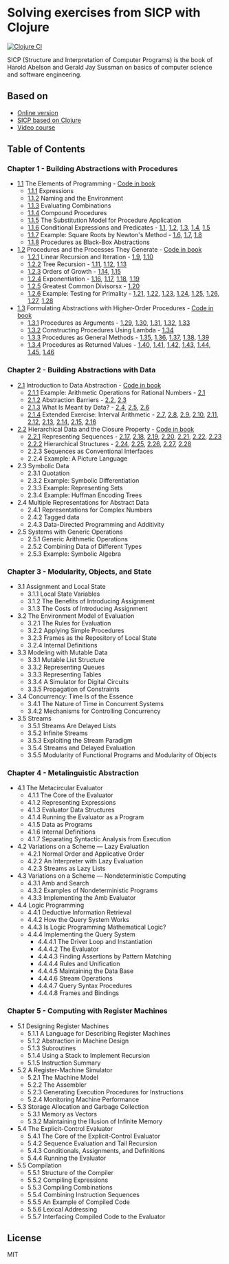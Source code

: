 # Solving exercises from SICP with Clojure

[![Clojure CI](https://github.com/SmetDenis/Clojure-Sicp/actions/workflows/main.yml/badge.svg?branch=main)](https://github.com/SmetDenis/Clojure-Sicp/actions/workflows/main.yml)

SICP (Structure and Interpretation of Computer Programs) is the book of Harold Abelson and Gerald
Jay Sussman on basics of computer science and software engineering.

## Based on

* [Online version](https://sarabander.github.io/sicp/)
* [SICP based on Clojure](https://www.sicpdistilled.com/)
* [Video course](https://ocw.mit.edu/courses/6-001-structure-and-interpretation-of-computer-programs-spring-2005/)

## Table of Contents

### Chapter 1 - Building Abstractions with Procedures

* [1.1](https://sarabander.github.io/sicp/html/Chapter-1.xhtml#Chapter-1) The Elements of Programming - [Code in book](src/sicp/chapter_1/part_1/book_1_1.clj)
  * [1.1.1](https://sarabander.github.io/sicp/html/1_002e1.xhtml#g_t1_002e1_002e1) Expressions
  * [1.1.2](https://sarabander.github.io/sicp/html/1_002e1.xhtml#g_t1_002e1_002e2) Naming and the Environment
  * [1.1.3](https://sarabander.github.io/sicp/html/1_002e1.xhtml#g_t1_002e1_002e3) Evaluating Combinations
  * [1.1.4](https://sarabander.github.io/sicp/html/1_002e1.xhtml#g_t1_002e1_002e4) Compound Procedures
  * [1.1.5](https://sarabander.github.io/sicp/html/1_002e1.xhtml#g_t1_002e1_002e5) The Substitution Model for Procedure Application
  * [1.1.6](https://sarabander.github.io/sicp/html/1_002e1.xhtml#g_t1_002e1_002e6) Conditional Expressions and Predicates - [1.1](src/sicp/chapter_1/part_1/ex_1_01.clj), [1.2](src/sicp/chapter_1/part_1/ex_1_02.clj), [1.3](src/sicp/chapter_1/part_1/ex_1_03.clj), [1.4](src/sicp/chapter_1/part_1/ex_1_04.clj), [1.5](src/sicp/chapter_1/part_1/ex_1_05.clj)
  * [1.1.7](https://sarabander.github.io/sicp/html/1_002e1.xhtml#g_t1_002e1_002e7) Example: Square Roots by Newton's Method - [1.6](src/sicp/chapter_1/part_1/ex_1_06.clj), [1.7](src/sicp/chapter_1/part_1/ex_1_07.clj), [1.8](src/sicp/chapter_1/part_1/ex_1_08.clj)
  * [1.1.8](https://sarabander.github.io/sicp/html/1_002e1.xhtml#g_t1_002e1_002e8) Procedures as Black-Box Abstractions
* [1.2](https://sarabander.github.io/sicp/html/1_002e2.xhtml#g_t1_002e2) Procedures and the Processes They Generate - [Code in book](src/sicp/chapter_1/part_2/book_1_2.clj)
  * [1.2.1](https://sarabander.github.io/sicp/html/1_002e2.xhtml#g_t1_002e2_002e1) Linear Recursion and Iteration - [1.9](src/sicp/chapter_1/part_2/ex_1_09.clj), [1.10](src/sicp/chapter_1/part_2/ex_1_10.clj)
  * [1.2.2](https://sarabander.github.io/sicp/html/1_002e2.xhtml#g_t1_002e2_002e2) Tree Recursion - [1.11](src/sicp/chapter_1/part_2/ex_1_11.clj), [1.12](src/sicp/chapter_1/part_2/ex_1_12.clj), [1.13](src/sicp/chapter_1/part_2/ex_1_13.clj)
  * [1.2.3](https://sarabander.github.io/sicp/html/1_002e2.xhtml#g_t1_002e2_002e3) Orders of Growth - [1.14](src/sicp/chapter_1/part_2/ex_1_14.clj), [1.15](src/sicp/chapter_1/part_2/ex_1_15.clj)
  * [1.2.4](https://sarabander.github.io/sicp/html/1_002e2.xhtml#g_t1_002e2_002e4) Exponentiation - [1.16](src/sicp/chapter_1/part_2/ex_1_16.clj), [1.17](src/sicp/chapter_1/part_2/ex_1_17.clj), [1.18](src/sicp/chapter_1/part_2/ex_1_18.clj), [1.19](src/sicp/chapter_1/part_2/ex_1_19.clj)
  * [1.2.5](https://sarabander.github.io/sicp/html/1_002e2.xhtml#g_t1_002e2_002e5) Greatest Common Divisorsx - [1.20](src/sicp/chapter_1/part_2/ex_1_20.clj)
  * [1.2.6](https://sarabander.github.io/sicp/html/1_002e2.xhtml#g_t1_002e2_002e6) Example: Testing for Primality - [1.21](src/sicp/chapter_1/part_2/ex_1_21.clj), [1.22](src/sicp/chapter_1/part_2/ex_1_22.clj), [1.23](src/sicp/chapter_1/part_2/ex_1_23.clj), [1.24](src/sicp/chapter_1/part_2/ex_1_24.clj), [1.25](src/sicp/chapter_1/part_2/ex_1_25.clj), [1.26](src/sicp/chapter_1/part_2/ex_1_26.clj), [1.27](src/sicp/chapter_1/part_2/ex_1_27.clj), [1.28](src/sicp/chapter_1/part_2/ex_1_28.clj)
* [1.3](https://sarabander.github.io/sicp/html/1_002e3.xhtml#g_t1_002e3) Formulating Abstractions with Higher-Order Procedures - [Code in book](src/sicp/chapter_1/part_3/book_1_3.clj)
  * [1.3.1](https://sarabander.github.io/sicp/html/1_002e3.xhtml#g_t1_002e3_002e1) Procedures as Arguments - [1.29](src/sicp/chapter_1/part_3/ex_1_29.clj), [1.30](src/sicp/chapter_1/part_3/ex_1_30.clj), [1.31](src/sicp/chapter_1/part_3/ex_1_31.clj), [1.32](src/sicp/chapter_1/part_3/ex_1_32.clj), [1.33](src/sicp/chapter_1/part_3/ex_1_33.clj)
  * [1.3.2](https://sarabander.github.io/sicp/html/1_002e3.xhtml#g_t1_002e3_002e2) Constructing Procedures Using Lambda - [1.34](src/sicp/chapter_1/part_3/ex_1_34.clj)
  * [1.3.3](https://sarabander.github.io/sicp/html/1_002e3.xhtml#g_t1_002e3_002e3) Procedures as General Methods - [1.35](src/sicp/chapter_1/part_3/ex_1_35.clj), [1.36](src/sicp/chapter_1/part_3/ex_1_36.clj), [1.37](src/sicp/chapter_1/part_3/ex_1_37.clj), [1.38](src/sicp/chapter_1/part_3/ex_1_38.clj), [1.39](src/sicp/chapter_1/part_3/ex_1_39.clj)
  * [1.3.4](https://sarabander.github.io/sicp/html/1_002e3.xhtml#g_t1_002e3_002e4) Procedures as Returned Values - [1.40](src/sicp/chapter_1/part_3/ex_1_40.clj), [1.41](src/sicp/chapter_1/part_3/ex_1_41.clj), [1.42](src/sicp/chapter_1/part_3/ex_1_42.clj), [1.43](src/sicp/chapter_1/part_3/ex_1_43.clj), [1.44](src/sicp/chapter_1/part_3/ex_1_44.clj), [1.45](src/sicp/chapter_1/part_3/ex_1_45.clj), [1.46](src/sicp/chapter_1/part_3/ex_1_46.clj)

### Chapter 2 - Building Abstractions with Data

* [2.1](https://sarabander.github.io/sicp/html/Chapter-2.xhtml#Chapter-2) Introduction to Data Abstraction - [Code in book](src/sicp/chapter_2/part_1/book_2_1.clj)
  * [2.1.1](https://sarabander.github.io/sicp/html/2_002e1.xhtml#g_t2_002e1_002e1) Example: Arithmetic Operations for Rational Numbers - [2.1](src/sicp/chapter_2/part_1/ex_2_01.clj)
  * [2.1.2](https://sarabander.github.io/sicp/html/2_002e1.xhtml#g_t2_002e1_002e2) Abstraction Barriers - [2.2](src/sicp/chapter_2/part_1/ex_2_02.clj), [2.3](src/sicp/chapter_2/part_1/ex_2_03.clj)
  * [2.1.3](https://sarabander.github.io/sicp/html/2_002e1.xhtml#g_t2_002e1_002e3) What Is Meant by Data? - [2.4](src/sicp/chapter_2/part_1/ex_2_04.clj), [2.5](src/sicp/chapter_2/part_1/ex_2_05.clj), [2.6](src/sicp/chapter_2/part_1/ex_2_06.clj)
  * [2.1.4](https://sarabander.github.io/sicp/html/2_002e1.xhtml#g_t2_002e1_002e4) Extended Exercise: Interval Arithmetic - [2.7](src/sicp/chapter_2/part_1/ex_2_07.clj), [2.8](src/sicp/chapter_2/part_1/ex_2_08.clj), [2.9](src/sicp/chapter_2/part_1/ex_2_09.clj), [2.10](src/sicp/chapter_2/part_1/ex_2_10.clj), [2.11](src/sicp/chapter_2/part_1/ex_2_11.clj), [2.12](src/sicp/chapter_2/part_1/ex_2_12.clj), [2.13](src/sicp/chapter_2/part_1/ex_2_13.clj), [2.14](src/sicp/chapter_2/part_1/ex_2_14.clj), [2.15](src/sicp/chapter_2/part_1/ex_2_15.clj), [2.16](src/sicp/chapter_2/part_1/ex_2_16.clj)
* [2.2](https://sarabander.github.io/sicp/html/2_002e2.xhtml#g_t2_002e2) Hierarchical Data and the Closure Property - [Code in book](src/sicp/chapter_2/part_2/book_2_2.clj)
  * [2.2.1](https://sarabander.github.io/sicp/html/2_002e2.xhtml#g_t2_002e2_002e1) Representing Sequences - [2.17](src/sicp/chapter_2/part_2/ex_2_17.clj), [2.18](src/sicp/chapter_2/part_2/ex_2_18.clj), [2.19](src/sicp/chapter_2/part_2/ex_2_19.clj), [2.20](src/sicp/chapter_2/part_2/ex_2_20.clj), [2.21](src/sicp/chapter_2/part_2/ex_2_21.clj), [2.22](src/sicp/chapter_2/part_2/ex_2_22.clj), [2.23](src/sicp/chapter_2/part_2/ex_2_23.clj)
  * [2.2.2](https://sarabander.github.io/sicp/html/2_002e2.xhtml#g_t2_002e2_002e2) Hierarchical Structures - [2.24](src/sicp/chapter_2/part_2/ex_2_24.clj), [2.25](src/sicp/chapter_2/part_2/ex_2_25.clj), [2.26](src/sicp/chapter_2/part_2/ex_2_26.clj), [2.27](src/sicp/chapter_2/part_2/ex_2_27.clj), [2.28](src/sicp/chapter_2/part_2/ex_2_28.clj)
  * 2.2.3 Sequences as Conventional Interfaces
  * 2.2.4 Example: A Picture Language
* 2.3 Symbolic Data
  * 2.3.1 Quotation
  * 2.3.2 Example: Symbolic Differentiation
  * 2.3.3 Example: Representing Sets
  * 2.3.4 Example: Huffman Encoding Trees
* 2.4 Multiple Representations for Abstract Data
  * 2.4.1 Representations for Complex Numbers
  * 2.4.2 Tagged data
  * 2.4.3 Data-Directed Programming and Additivity
* 2.5 Systems with Generic Operations
  * 2.5.1 Generic Arithmetic Operations
  * 2.5.2 Combining Data of Different Types
  * 2.5.3 Example: Symbolic Algebra

### Chapter 3 - Modularity, Objects, and State

* 3.1 Assignment and Local State
  * 3.1.1 Local State Variables
  * 3.1.2 The Benefits of Introducing Assignment
  * 3.1.3 The Costs of Introducing Assignment
* 3.2 The Environment Model of Evaluation
  * 3.2.1 The Rules for Evaluation
  * 3.2.2 Applying Simple Procedures
  * 3.2.3 Frames as the Repository of Local State
  * 3.2.4 Internal Definitions
* 3.3 Modeling with Mutable Data
  * 3.3.1 Mutable List Structure
  * 3.3.2 Representing Queues
  * 3.3.3 Representing Tables
  * 3.3.4 A Simulator for Digital Circuits
  * 3.3.5 Propagation of Constraints
* 3.4 Concurrency: Time Is of the Essence
  * 3.4.1 The Nature of Time in Concurrent Systems
  * 3.4.2 Mechanisms for Controlling Concurrency
* 3.5 Streams
  * 3.5.1 Streams Are Delayed Lists
  * 3.5.2 Infinite Streams
  * 3.5.3 Exploiting the Stream Paradigm
  * 3.5.4 Streams and Delayed Evaluation
  * 3.5.5 Modularity of Functional Programs and Modularity of Objects

### Chapter 4 - Metalinguistic Abstraction

* 4.1 The Metacircular Evaluator
  * 4.1.1 The Core of the Evaluator
  * 4.1.2 Representing Expressions
  * 4.1.3 Evaluator Data Structures
  * 4.1.4 Running the Evaluator as a Program
  * 4.1.5 Data as Programs
  * 4.1.6 Internal Definitions
  * 4.1.7 Separating Syntactic Analysis from Execution
* 4.2 Variations on a Scheme — Lazy Evaluation
  * 4.2.1 Normal Order and Applicative Order
  * 4.2.2 An Interpreter with Lazy Evaluation
  * 4.2.3 Streams as Lazy Lists
* 4.3 Variations on a Scheme — Nondeterministic Computing
  * 4.3.1 Amb and Search
  * 4.3.2 Examples of Nondeterministic Programs
  * 4.3.3 Implementing the Amb Evaluator
* 4.4 Logic Programming
  * 4.4.1 Deductive Information Retrieval
  * 4.4.2 How the Query System Works
  * 4.4.3 Is Logic Programming Mathematical Logic?
  * 4.4.4 Implementing the Query System
    * 4.4.4.1 The Driver Loop and Instantiation
    * 4.4.4.2 The Evaluator
    * 4.4.4.3 Finding Assertions by Pattern Matching
    * 4.4.4.4 Rules and Unification
    * 4.4.4.5 Maintaining the Data Base
    * 4.4.4.6 Stream Operations
    * 4.4.4.7 Query Syntax Procedures
    * 4.4.4.8 Frames and Bindings

### Chapter 5 - Computing with Register Machines

* 5.1 Designing Register Machines
  * 5.1.1 A Language for Describing Register Machines
  * 5.1.2 Abstraction in Machine Design
  * 5.1.3 Subroutines
  * 5.1.4 Using a Stack to Implement Recursion
  * 5.1.5 Instruction Summary
* 5.2 A Register-Machine Simulator
  * 5.2.1 The Machine Model
  * 5.2.2 The Assembler
  * 5.2.3 Generating Execution Procedures for Instructions
  * 5.2.4 Monitoring Machine Performance
* 5.3 Storage Allocation and Garbage Collection
  * 5.3.1 Memory as Vectors
  * 5.3.2 Maintaining the Illusion of Infinite Memory
* 5.4 The Explicit-Control Evaluator
  * 5.4.1 The Core of the Explicit-Control Evaluator
  * 5.4.2 Sequence Evaluation and Tail Recursion
  * 5.4.3 Conditionals, Assignments, and Definitions
  * 5.4.4 Running the Evaluator
* 5.5 Compilation
  * 5.5.1 Structure of the Compiler
  * 5.5.2 Compiling Expressions
  * 5.5.3 Compiling Combinations
  * 5.5.4 Combining Instruction Sequences
  * 5.5.5 An Example of Compiled Code
  * 5.5.6 Lexical Addressing
  * 5.5.7 Interfacing Compiled Code to the Evaluator

## License

MIT

